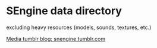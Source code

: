 # SEngine data directory 
excluding heavy resources (models, sounds, textures, etc.)

[Media tumblr blog: snengine.tumblr.com](http://snengine.tumblr.com/)
